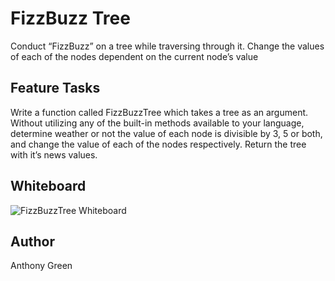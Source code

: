 ﻿# FizzBuzz Tree
Conduct “FizzBuzz” on a tree while traversing through it. Change the values of each of the nodes dependent on the current node’s value

## Feature Tasks
Write a function called FizzBuzzTree which takes a tree as an argument.
Without utilizing any of the built-in methods available to your language, determine weather or not the value of each node is divisible by 3, 5 or both, and change the value of each of the nodes respectively. Return the tree with it’s news values.

## Whiteboard
![FizzBuzzTree Whiteboard](http://example)

## Author
Anthony Green